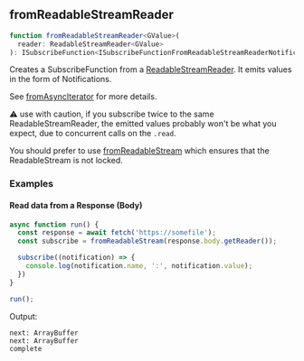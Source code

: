 ## fromReadableStreamReader

```ts
function fromReadableStreamReader<GValue>(
  reader: ReadableStreamReader<GValue>
): ISubscribeFunction<ISubscribeFunctionFromReadableStreamReaderNotifications<GValue>>
```

Creates a SubscribeFunction from a [ReadableStreamReader](https://streams.spec.whatwg.org/#typedefdef-readablestreamreader).
It emits values in the form of Notifications.

See [fromAsyncIterator](../../../iterable/async/from-async-iterator/from-async-iterator.md) for more details.

⚠️ use with caution, if you subscribe twice to the same ReadableStreamReader, the emitted values probably won't be
what you expect, due to concurrent calls on the `.read`.

You should prefer to use [fromReadableStream](../from-readable-stream/from-readable-stream.md) which ensures that the
ReadableStream is not locked.

### Examples

#### Read data from a Response (Body)

```ts
async function run() {
  const response = await fetch('https://somefile');
  const subscribe = fromReadableStream(response.body.getReader());

  subscribe((notification) => {
    console.log(notification.name, ':', notification.value);
  })
}

run();
```

Output:

```text
next: ArrayBuffer
next: ArrayBuffer
complete
```

